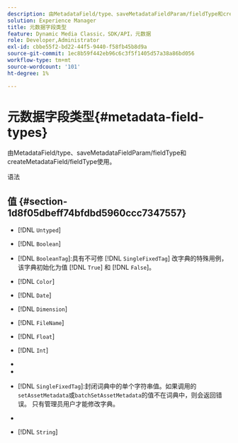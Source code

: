 ```yaml
---
description: 由MetadataField/type、saveMetadataFieldParam/fieldType和createMetadataField/fieldType使用。
solution: Experience Manager
title: 元数据字段类型
feature: Dynamic Media Classic，SDK/API，元数据
role: Developer,Administrator
exl-id: cbbe55f2-bd22-44f5-9440-f58fb45b8d9a
source-git-commit: 1ec8b59f442eb96c6c3f5f1405d57a38a86bd056
workflow-type: tm+mt
source-wordcount: '101'
ht-degree: 1%

---
```


# 元数据字段类型{#metadata-field-types}

由MetadataField/type、saveMetadataFieldParam/fieldType和createMetadataField/fieldType使用。

语法

## 值 {#section-1d8f05dbeff74bfdbd5960ccc7347557}

* [!DNL `Untyped`]
* [!DNL `Boolean`]
* [!DNL `BooleanTag`]:具有不可修 [!DNL `SingleFixedTag`] 改字典的特殊用例，该字典初始化为值 [!DNL `True`] 和 [!DNL `False`]。

* [!DNL `Color`]
* [!DNL `Date`]
* [!DNL `Dimension`]
* [!DNL `FileName`]
* [!DNL `Float`]
* [!DNL `Int`]
* [!DNL `MultiFixedTag`]:关闭的词典中的零个或多个字符串值。只有管理员用户才能修改字典。
* [!DNL `MultiTag`]:零个或多个字符串值。
* [!DNL `SingleFixedTag`]:封闭词典中的单个字符串值。如果调用的`setAssetMetadata`或`batchSetAssetMetadata`的值不在词典中，则会返回错误。 只有管理员用户才能修改字典。

* [!DNL `SingleTag`]:任意单个字符串值。
* [!DNL `String`]

